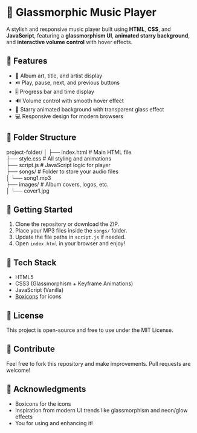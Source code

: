 # 🌌 Glassmorphic Music Player

A stylish and responsive music player built using **HTML**, **CSS**, and **JavaScript**, featuring a **glassmorphism UI**, **animated starry background**, and **interactive volume control** with hover effects.

## 🎵 Features

- 📀 Album art, title, and artist display  
- ⏯️ Play, pause, next, and previous buttons  
- 🎚️ Progress bar and time display  
- 🔊 Volume control with smooth hover effect  
- 🌠 Starry animated background with transparent glass effect  
- 💻 Responsive design for modern browsers  

## 📂 Folder Structure

project-folder/
│
├── index.html         # Main HTML file  
├── style.css          # All styling and animations  
├── script.js          # JavaScript logic for player  
├── songs/             # Folder to store your audio files  
│   └── song1.mp3  
├── images/            # Album covers, logos, etc.  
│   └── cover1.jpg  

## 🚀 Getting Started

1. Clone the repository or download the ZIP.  
2. Place your MP3 files inside the `songs/` folder.  
3. Update the file paths in `script.js` if needed.  
4. Open `index.html` in your browser and enjoy!  

## 🔧 Tech Stack

- HTML5  
- CSS3 (Glassmorphism + Keyframe Animations)  
- JavaScript (Vanilla)  
- [Boxicons](https://boxicons.com/) for icons  

## 📜 License

This project is open-source and free to use under the MIT License.

## 💬 Contribute

Feel free to fork this repository and make improvements. Pull requests are welcome!

## 🙌 Acknowledgments

- Boxicons for the icons  
- Inspiration from modern UI trends like glassmorphism and neon/glow effects  
- You for using and enhancing it!

